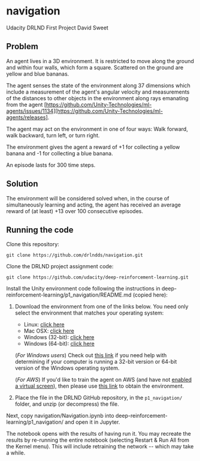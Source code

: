# navigation
Udacity DRLND First Project
David Sweet


## Problem

An agent lives in a 3D environment.  It is restricted to move along the ground and within four walls, which form a square.  Scattered on the ground are yellow and blue bananas.

The agent senses the state of the environment along 37 dimensions which include a measurement of the agent's angular velocity and measurements of the distances to other objects in the environment along rays emanating from the agent [https://github.com/Unity-Technologies/ml-agents/issues/1134][https://github.com/Unity-Technologies/ml-agents/releases].

The agent may act on the environment in one of four ways: Walk forward, walk backward, turn left, or turn right.

The environment gives the agent a reward of +1 for collecting a yellow banana and -1 for collecting a blue banana.

An episode lasts for 300 time steps.

## Solution

The environment will be considered solved when, in the course of simultaneously learning and acting, the agent has received an average reward of (at least) +13 over 100 consecutive episodes.

## Running the code

Clone this repository:

`git clone https://github.com/drlndds/navigation.git`

Clone the DRLND project assignment code:

`git clone https://github.com/udacity/deep-reinforcement-learning.git`

Install the Unity environment code following the instructions in deep-reinforcement-learning/p1_navigation/README.md (copied here):

1. Download the environment from one of the links below.  You need only select the environment that matches your operating system:
    - Linux: [click here](https://s3-us-west-1.amazonaws.com/udacity-drlnd/P1/Banana/Banana_Linux.zip)
    - Mac OSX: [click here](https://s3-us-west-1.amazonaws.com/udacity-drlnd/P1/Banana/Banana.app.zip)
    - Windows (32-bit): [click here](https://s3-us-west-1.amazonaws.com/udacity-drlnd/P1/Banana/Banana_Windows_x86.zip)
    - Windows (64-bit): [click here](https://s3-us-west-1.amazonaws.com/udacity-drlnd/P1/Banana/Banana_Windows_x86_64.zip)
    
    (_For Windows users_) Check out [this link](https://support.microsoft.com/en-us/help/827218/how-to-determine-whether-a-computer-is-running-a-32-bit-version-or-64) if you need help with determining if your computer is running a 32-bit version or 64-bit version of the Windows operating system.

    (_For AWS_) If you'd like to train the agent on AWS (and have not [enabled a virtual screen](https://github.com/Unity-Technologies/ml-agents/blob/master/docs/Training-on-Amazon-Web-Service.md)), then please use [this link](https://s3-us-west-1.amazonaws.com/udacity-drlnd/P1/Banana/Banana_Linux_NoVis.zip) to obtain the environment.

2. Place the file in the DRLND GitHub repository, in the `p1_navigation/` folder, and unzip (or decompress) the file. 


Next, copy navigation/Navigation.ipynb into deep-reinforcement-learning/p1_navigation/ and open it in Jupyter.

The notebook opens with the results of having run it.  You may recreate the results by re-running the entire notebook (selecting Restart & Run All from the Kernel menu).  This will include retraining the network -- which may take a while.





